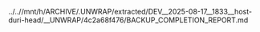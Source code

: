 ../..//mnt/h/ARCHIVE/.UNWRAP/extracted/DEV__2025-08-17__1833__host-duri-head/__UNWRAP/4c2a68f476/BACKUP_COMPLETION_REPORT.md